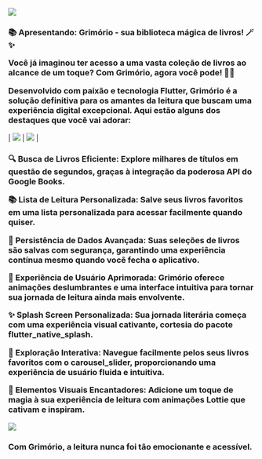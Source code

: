 ![](https://github.com/RainanhSantos/MeuGrimorio/blob/main/git_image/tela3.png)
<h3>📚 Apresentando: Grimório - sua biblioteca mágica de livros! 🪄✨

Você já imaginou ter acesso a uma vasta coleção de livros ao alcance de um toque? Com Grimório, agora você pode! 📖💫

Desenvolvido com paixão e tecnologia Flutter, Grimório é a solução definitiva para os amantes da leitura que buscam uma experiência digital excepcional. Aqui estão alguns dos destaques que você vai adorar:</h3>


| ![](https://github.com/RainanhSantos/MeuGrimorio/blob/main/git_image/tela4.png) |  ![](https://github.com/RainanhSantos/MeuGrimorio/blob/main/git_image/tela2.png) |

<h3>
  🔍 Busca de Livros Eficiente: Explore milhares de títulos em questão de segundos, graças à integração da poderosa API do Google Books.

📚 Lista de Leitura Personalizada: Salve seus livros favoritos em uma lista personalizada para acessar facilmente quando quiser.

🧙 Persistência de Dados Avançada: Suas seleções de livros são salvas com segurança, garantindo uma experiência contínua mesmo quando você fecha o aplicativo.

🌟 Experiência de Usuário Aprimorada: Grimório oferece animações deslumbrantes e uma interface intuitiva para tornar sua jornada de leitura ainda mais envolvente.

✨ Splash Screen Personalizada: Sua jornada literária começa com uma experiência visual cativante, cortesia do pacote flutter_native_splash.

🎠 Exploração Interativa: Navegue facilmente pelos seus livros favoritos com o carousel_slider, proporcionando uma experiência de usuário fluida e intuitiva.

🎨 Elementos Visuais Encantadores: Adicione um toque de magia à sua experiência de leitura com animações Lottie que cativam e inspiram.
</h3>

![](https://github.com/RainanhSantos/MeuGrimorio/blob/main/git_image/tela1.png)

<h3>
  Com Grimório, a leitura nunca foi tão emocionante e acessível.
</h3>
